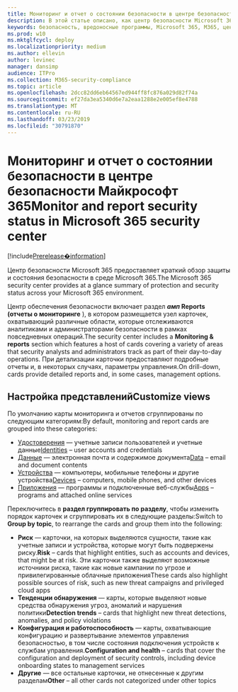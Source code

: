 ```yaml
---
title: Мониторинг и отчет о состоянии безопасности в центре безопасности Майкрософт 365
description: В этой статье описано, как центр безопасности Microsoft 365 предоставляет краткий обзор защиты и состояния безопасности.
keywords: безопасность, вредоносные программы, Microsoft 365, M365, центр безопасности, монитор, отчет, состояние
ms.prod: w10
ms.mktglfcycl: deploy
ms.localizationpriority: medium
ms.author: ellevin
author: levinec
manager: dansimp
audience: ITPro
ms.collection: M365-security-compliance
ms.topic: article
ms.openlocfilehash: 2dcc82dd6eb64567ed944ff8fc876a029d82f74a
ms.sourcegitcommit: ef27da3ea5340d6e7a2eaa1288e2e005ef8e4788
ms.translationtype: MT
ms.contentlocale: ru-RU
ms.lasthandoff: 03/23/2019
ms.locfileid: "30791870"
---
```

# <a name="monitor-and-report-security-status-in-microsoft-365-security-center"></a><span data-ttu-id="93923-104">Мониторинг и отчет о состоянии безопасности в центре безопасности Майкрософт 365</span><span class="sxs-lookup"><span data-stu-id="93923-104">Monitor and report security status in Microsoft 365 security center</span></span>

[!include[Prerelease�information](prerelease.md)]

<span data-ttu-id="93923-105">Центр безопасности Microsoft 365 предоставляет краткий обзор защиты и состояния безопасности в среде Microsoft 365.</span><span class="sxs-lookup"><span data-stu-id="93923-105">The Microsoft 365 security center provides at a glance summary of protection and security status across your Microsoft 365 environment.</span></span>

<span data-ttu-id="93923-106">Центр обеспечения безопасности включает раздел **_амп_ Reports (отчеты о мониторинге** ), в котором размещается узел карточек, охватывающий различные области, которые отслеживаются аналитиками и администраторами безопасности в рамках повседневных операций.</span><span class="sxs-lookup"><span data-stu-id="93923-106">The security center includes a **Monitoring & reports** section which features a host of cards covering a variety of areas that security analysts and administrators track as part of their day-to-day operations.</span></span> <span data-ttu-id="93923-107">При детализации карточки предоставляют подробные отчеты и, в некоторых случаях, параметры управления.</span><span class="sxs-lookup"><span data-stu-id="93923-107">On drill-down, cards provide detailed reports and, in some cases, management options.</span></span>

## <a name="customize-views"></a><span data-ttu-id="93923-108">Настройка представлений</span><span class="sxs-lookup"><span data-stu-id="93923-108">Customize views</span></span>

<span data-ttu-id="93923-109">По умолчанию карты мониторинга и отчетов сгруппированы по следующим категориям:</span><span class="sxs-lookup"><span data-stu-id="93923-109">By default, monitoring and report cards are grouped into these categories:</span></span>
  
* <span data-ttu-id="93923-110">[Удостоверения](monitor-and-report-identities.md) — учетные записи пользователей и учетные данные</span><span class="sxs-lookup"><span data-stu-id="93923-110">[Identities](monitor-and-report-identities.md) – user accounts and credentials</span></span>
* <span data-ttu-id="93923-111">[Данные](monitor-data.md) — электронная почта и содержимое документа</span><span class="sxs-lookup"><span data-stu-id="93923-111">[Data](monitor-data.md) – email and document contents</span></span>
* <span data-ttu-id="93923-112">[Устройства](monitor-devices.md) — компьютеры, мобильные телефоны и другие устройства</span><span class="sxs-lookup"><span data-stu-id="93923-112">[Devices](monitor-devices.md) – computers, mobile phones, and other devices</span></span>
* <span data-ttu-id="93923-113">[Приложения](monitor-apps.md) — программы и подключенные веб-службы</span><span class="sxs-lookup"><span data-stu-id="93923-113">[Apps](monitor-apps.md) – programs and attached online services</span></span>

<span data-ttu-id="93923-114">Переключитесь в **раздел группировать по разделу**, чтобы изменить порядок карточек и сгруппировать их в следующие разделы:</span><span class="sxs-lookup"><span data-stu-id="93923-114">Switch to **Group by topic**, to rearrange the cards and group them into the following:</span></span>

* <span data-ttu-id="93923-115">**Риск** — карточки, на которых выделяются сущности, такие как учетные записи и устройства, которые могут быть подвержены риску.</span><span class="sxs-lookup"><span data-stu-id="93923-115">**Risk** – cards that highlight entities, such as accounts and devices, that might be at risk.</span></span> <span data-ttu-id="93923-116">Эти карточки также выделяют возможные источники риска, такие как новые кампании по угрозе и привилегированные облачные приложения</span><span class="sxs-lookup"><span data-stu-id="93923-116">These cards also highlight possible sources of risk, such as new threat campaigns and privileged cloud apps</span></span>  
* <span data-ttu-id="93923-117">**Тенденции обнаружения** — карты, которые выделяют новые средства обнаружения угроз, аномалий и нарушения политики</span><span class="sxs-lookup"><span data-stu-id="93923-117">**Detection trends** – cards that highlight new threat detections, anomalies, and policy violations</span></span>
* <span data-ttu-id="93923-118">**Конфигурация и работоспособность** — карты, охватывающие конфигурацию и развертывание элементов управления безопасностью, в том числе состояния подключения устройств к службам управления.</span><span class="sxs-lookup"><span data-stu-id="93923-118">**Configuration and health** – cards that cover the configuration and deployment of security controls, including device onboarding states to management services</span></span>
* <span data-ttu-id="93923-119">**Другие** — все остальные карточки, не отнесенные к другим разделам</span><span class="sxs-lookup"><span data-stu-id="93923-119">**Other** – all other cards not categorized under other topics</span></span>